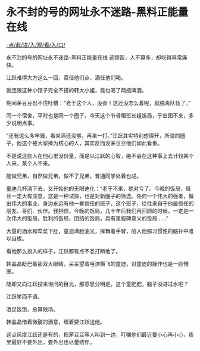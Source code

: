 # 永不封的号的网址永不迷路-黑料正能量在线


<a href="http://www.baidu.com/link?url=ok3_Ml5QdPpOWDUDT8PseJcBKYiYUthhvs1MDf_XWaxIqoOiiz3h9rK40scs4rg4&wd">-点/此/进/入/观/看/入/口/</a>

永不封的号的网址永不迷路-黑料正能量在线
这顿饭，人不算多，却吃得异常痛快。

江跃难得大方这么一回，菜任他们点，酒任他们喝。

就连跟这种小馆子完全不搭的韩大小姐，竟也喝了两瓶啤酒。

期间茅豆豆忍不住吐槽：“老于这个人，没劲！这还没怎么着呢，就脱离队伍了。”

同一个宿舍，平时也是同一个圈子。今天这个节骨眼班长组饭局，于宏图不来，多少说明点事。

“还有这么多牢骚，看来酒还没够，再来一打。”江跃其实特别想得开，所谓的圈子，他这个被大家捧为核心的人，其实反而没茅豆豆他们如此看重。

不是说这些人在他心里没份量，而是以江跃的心智，绝不会在这种事上去计较某个人来，某个人不来。

能做兄弟，自然做兄弟。做不了兄弟，普通同学处着也成。

童迪几杯酒下去，又开始他的无限迪化：“老于不来，绝对亏了。今晚的饭局，班长一定大有深意，这是一种试探，也是对新圈子的筛选。任何一个伟大的强者，做出伟大的事业，身边永远有他一套信任的班子，这个班子，往往来自于他最信任的朋友、哥们、伙伴。我相信，今晚的饭局，几十年后我们再回顾的时候，一定是一次伟大的饭局，胜利的饭局，团结的饭局，具有里程碑意义的饭局……”

大量的酒水和荤菜下肚，童迪满脸油光，挥舞着手臂，陷入他那习惯性的脑补中难以自拔。

看他那么投入的样子，江跃都有点不忍打断他了。

韩晶晶眨巴着那双大眼睛，呆呆望着唾沫横飞的童迪，对童迪的操作也是一脸懵圈。

随即又向江跃投来询问的目光，那意思分明是，这个童肥肥，脑子没进过水吧？

江跃笑而不语。

酒足饭饱，总算散场。

韩晶晶借着微醺的酒意，缠着要江跃送他。

这点风度江跃还是有的，把茅豆豆等人叫到一边，叮嘱他们最近要小心再小心，夜里最好不要外出，要外出也尽量结伴。
